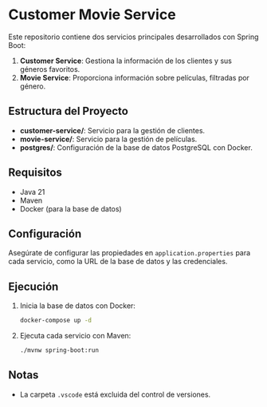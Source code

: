 # Customer Movie Service

Este repositorio contiene dos servicios principales desarrollados con Spring Boot:

1. **Customer Service**: Gestiona la información de los clientes y sus géneros favoritos.
2. **Movie Service**: Proporciona información sobre películas, filtradas por género.

## Estructura del Proyecto

- **customer-service/**: Servicio para la gestión de clientes.
- **movie-service/**: Servicio para la gestión de películas.
- **postgres/**: Configuración de la base de datos PostgreSQL con Docker.

## Requisitos

- Java 21
- Maven
- Docker (para la base de datos)

## Configuración

Asegúrate de configurar las propiedades en `application.properties` para cada servicio, como la URL de la base de datos y las credenciales.

## Ejecución

1. Inicia la base de datos con Docker:
   ```bash
   docker-compose up -d
   ```
2. Ejecuta cada servicio con Maven:
   ```bash
   ./mvnw spring-boot:run
   ```

## Notas

- La carpeta `.vscode` está excluida del control de versiones.
